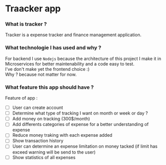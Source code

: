 # Traacker app

### What is tracker ?  
Tracker is a expense tracker and finance management application.  

### What technologie I has used and why ?
For backend I use `Nodejs` because the architecture  of this project I make it in Microservices for better maintenability and a code easy to test.  
I've don't make yet the frontend choice :)  
Why ? because not matter for now.

### What feature this app should have ?  
Feature of app :  
 - [ ] User can create account  
 - [ ] Determine what type of tracking I want on month or week or day ?  
 - [ ] Add money on tracking (300$/month)  
 - [ ] Add differents categories of expense for a better understanding of expense     
 - [ ] Reduce money traking with each expense added  
 - [ ] Show transaction history  
 - [ ] User can determine an expense limitation on money tacked (if limit has exceed warning will be send to the user)  
 - [ ] Show statistics of all expenses